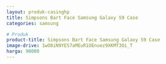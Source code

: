 ```yaml
---
layout: produk-casinghp
title: Simpsons Bart Face Samsung Galaxy S9 Case
categories: samsung

# Produk
product-title: Simpsons Bart Face Samsung Galaxy S9 Case
image-drive: 1wO8iN9YES7aMEuR1OEnuez9XKMT3Oi_T
harga: 90000
---
```

